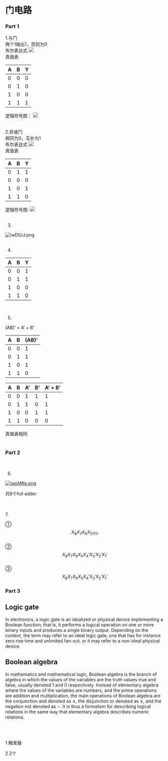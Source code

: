 # 门电路 

### Part 1

1.与门<br>
两个1输出1，否则为0
<br>
布尔表达式   ![](https://wikimedia.org/api/rest_v1/media/math/render/svg/52db26abaf8abe55227dd52d5d08aa0f1c81519e)<br>
真值表 

| A  | B  | Y  | 
| -  | -  | -  | 
| 0  | 0  | 0  | 
| 0  | 1  | 0  | 
| 1  | 0  | 0  | 
| 1  | 1  | 1  |  
  
逻辑符号图：
![](https://upload.wikimedia.org/wikipedia/commons/thumb/6/64/AND_ANSI.svg/125px-AND_ANSI.svg.png)
<br><br>

2.异或门<br>
相同为0，互补为1
<br>
布尔表达式 ![](https://wikimedia.org/api/rest_v1/media/math/render/svg/b217222d0d5c53efc377caa72af33ef601b0f1c7)<br>
真值表  

| A | B | Y | 
| - | - | - | 
| 0 | 1 | 1 | 
| 0 | 0 | 0 | 
| 1 | 0 | 1 | 
| 1 | 1 | 0 | 

逻辑符号图:
![](https://upload.wikimedia.org/wikipedia/commons/thumb/0/01/XOR_ANSI.svg/125px-XOR_ANSI.svg.png)
<br><br>

3.

![iwDIUJ.png](https://s1.ax1x.com/2018/10/18/iwDIUJ.png)
<br><br>


4.

| A | B | Y | 
| - | - | - | 
| 0 | 0 | 1 | 
| 0 | 1 | 1 | 
| 1 | 0 | 0 | 
| 1 | 1 | 0 |  

<br>

5.

(AB)’ = A’ + B’                 

| A | B | (AB)’ |                
| - | - | ----- | 
| 0 | 0 | 1 | 
| 0 | 1 | 1 | 
| 1 | 0 | 1 | 
| 1 | 1 | 0 | 

  
| A | B | A’ | B’ | A’ + B’ | 
| - | - | -- | -- | ------- | 
| 0 | 0 | 1 | 1 |   1   | 
| 0 | 1 | 1 | 0 |   1   | 
| 1 | 0 | 0 | 1 |   1   | 
| 1 | 1 | 0 | 0 |   0   |  

真值表相同
<br><br>

### Part 2
<br> 

6.
[![iwoMKe.png](https://s1.ax1x.com/2018/10/19/iwoMKe.png)](https://imgchr.com/i/iwoMKe)

共8个full adder

<br><br>
7.

① $$X_8X_7X_6X_51111$$ 
<br>
② $$X_8X_7X_6X_5X_4'X_3'X_2'X_1'$$
<br>
③ $$X_8X_7X_6X_5X_4'X_3'X_2'X_1'$$


### Part 3
 
## Logic gate
In electronics, a logic gate is an idealized or physical device implementing a Boolean function; that is, it performs a logical operation on one or more binary inputs and produces a single binary output. Depending on the context, the term may refer to an ideal logic gate, one that has for instance zero rise time and unlimited fan-out, or it may refer to a non-ideal physical device.


## Boolean algebra
In mathematics and mathematical logic, Boolean algebra is the branch of algebra in which the values of the variables are the truth values true and false, usually denoted 1 and 0 respectively. Instead of elementary algebra where the values of the variables are numbers, and the prime operations are addition and multiplication, the main operations of Boolean algebra are the conjunction and denoted as ∧, the disjunction or denoted as ∨, and the negation not denoted as ¬. It is thus a formalism for describing logical relations in the same way that elementary algebra describes numeric relations. 

<br><br>

1.触发器

2.2个